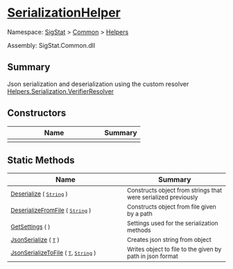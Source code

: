 # [SerializationHelper](./SerializationHelper.md)

Namespace: [SigStat]() > [Common](./../README.md) > [Helpers](./README.md)

Assembly: SigStat.Common.dll

## Summary
Json serialization and deserialization using the custom resolver  [Helpers.Serialization.VerifierResolver](https://github.com/hargitomi97/sigstat/blob/master/docs/md/SigStat/Common/Helpers/Serialization/VerifierResolver.md)

## Constructors

| Name | Summary | 
| --- | --- | 
|<img width=200/> <sub></sub> | <sub></sub> | <br>


## Static Methods

| Name | Summary | 
| --- | --- | 
|<img width=200/> <sub>[Deserialize](./Methods/SerializationHelper-100664028.md) ( [`String`](https://docs.microsoft.com/en-us/dotnet/api/System.String) )</sub> | <sub>Constructs object from strings that were serialized previously</sub> | <br>
|<img width=200/> <sub>[DeserializeFromFile](./Methods/SerializationHelper-100664029.md) ( [`String`](https://docs.microsoft.com/en-us/dotnet/api/System.String) )</sub> | <sub>Constructs object from file given by a path</sub> | <br>
|<img width=200/> <sub>[GetSettings](./Methods/SerializationHelper-100664027.md) (  )</sub> | <sub>Settings used for the serialization methods</sub> | <br>
|<img width=200/> <sub>[JsonSerialize](./Methods/SerializationHelper-100664031.md) ( [`T`](./SerializationHelper.md) )</sub> | <sub>Creates json string from object</sub> | <br>
|<img width=200/> <sub>[JsonSerializeToFile](./Methods/SerializationHelper-100664030.md) ( [`T`](./SerializationHelper.md), [`String`](https://docs.microsoft.com/en-us/dotnet/api/System.String) )</sub> | <sub>Writes object to file to the given by path in json format</sub> | <br>


